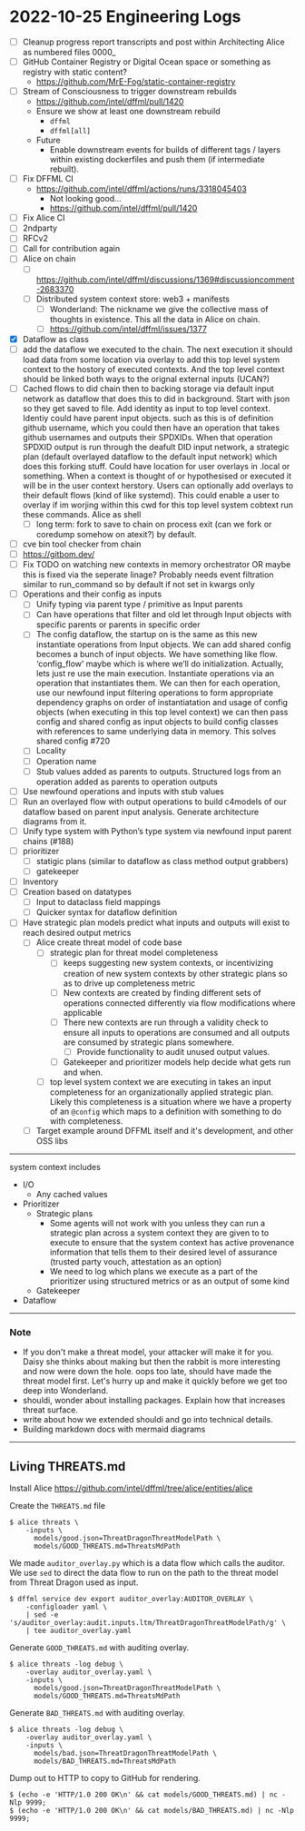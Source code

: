 # 2022-10-25 Engineering Logs

- [ ] Cleanup progress report transcripts and post within Architecting Alice as numbered files 0000_
- [ ] GitHub Container Registry or Digital Ocean space or something as registry with static content?
  - https://github.com/MrE-Fog/static-container-registry
- [ ] Stream of Consciousness to trigger downstream rebuilds
  - https://github.com/intel/dffml/pull/1420
  - Ensure we show at least one downstream rebuild
    - `dffml`
    - `dffml[all]`
  - Future
    - Enable downstream events for builds of different tags / layers
      within existing dockerfiles and push them (if intermediate rebuilt).
- [ ] Fix DFFML CI
  - https://github.com/intel/dffml/actions/runs/3318045403
    - Not looking good...
    - https://github.com/intel/dffml/pull/1420
- [ ] Fix Alice CI
- [ ] 2ndparty
- [ ] RFCv2
- [ ] Call for contribution again
- [ ] Alice on chain
  - [ ] https://github.com/intel/dffml/discussions/1369#discussioncomment-2683370
  - [ ] Distributed system context store: web3 + manifests
    - [ ] Wonderland: The nickname we give the collective mass of thoughts in existence. This all the data in Alice on chain.
    - [ ] https://github.com/intel/dffml/issues/1377
- [x] Dataflow as class
- [ ] add the dataflow we executed to the chain. The next execution it should load data from some location via overlay to add this top level system context to the hostory of executed contexts. And the top level context should be linked both ways to the orignal external inputs (UCAN?)
- [ ] Cached flows to did chain then to backing storage via default input network as dataflow that does this to did in background. Start with json so they get saved to file. Add identity as input to top level context. Identiy could have parent input objects. such as this is of definition github username, which you could then have an operation that takes github usernames and outputs their SPDXIDs. When that operation SPDXID output is run through the deafult DID input network, a strategic plan (default overlayed dataflow to the default input network) which does this forking stuff. Could have location for user overlays in .local or something. When a context is thought of or hypothesised or executed it will be in the user context herstory. Users can optionally add overlays to their default flows (kind of like systemd). This could enable a user to overlay if im worjing within this cwd for this top level system cobtext run these commands. Alice as shell
  - [ ] long term: fork to save to chain on process exit (can we fork or coredump somehow on atexit?) by default.
- [ ] cve bin tool checker from chain
- [ ] https://gitbom.dev/
- [ ] Fix TODO on watching new contexts in memory orchestrator OR maybe this is fixed via the seperate linage? Probably needs event filtration similar to run_command so by default if not set in kwargs only 
- [ ] Operations and their config as inputs
  - [ ] Unify typing via parent type / primitive as Input parents
  - [ ] Can have operations that filter and old let through Input objects with specific parents or parents in specific order
  - [ ] The config dataflow, the startup on is the same as this new instantiate operations from Input objects. We can add shared config becomes a bunch of input objects. We have something like flow. ‘config_flow’ maybe which is where we’ll do initialization. Actually, lets just re use the main execution. Instantiate operations via an operation that instantiates them. We can then for each operation, use our newfound input filtering operations to form appropriate dependency graphs on order of instantiatation and usage of config objects (when executing in this top level context) we can then pass config and shared config as input objects to build config classes with references to same underlying data in memory. This solves shared config #720
  - [ ] Locality
  - [ ] Operation name
  - [ ] Stub values added as parents to outputs. Structured logs from an operation added as parents to operation outputs
- [ ] Use newfound operations and inputs with stub values
- [ ] Run an overlayed flow with output operations to build c4models of our dataflow based on parent input analysis. Generate architecture diagrams from it.
- [ ] Unify type system with Python’s type system via newfound input parent chains (#188)
- [ ] prioritizer
  - [ ] statigic plans (similar to dataflow as class method output grabbers)
  - [ ] gatekeeper
- [ ] Inventory
- [ ] Creation based on datatypes
  - [ ] Input to dataclass field mappings
  - [ ] Quicker syntax for dataflow definition
- [ ] Have strategic plan models predict what inputs and outputs will exist to reach desired output metrics
  - [ ] Alice create threat model of code base
    - [ ] strategic plan for threat model completeness
      - [ ] keeps suggesting new system contexts, or incentivizing creation of new system contexts by other strategic plans so as to drive up completeness metric
      - [ ] New contexts are created by finding different sets of operations connected differently via flow modifications where applicable
      - [ ] There new contexts are run through a validity check to ensure all inputs to operations are consumed and all outputs are consumed by strategic plans somewhere.
        - [ ] Provide functionality to audit unused output values.
      - [ ] Gatekeeper and prioritizer models help decide what gets run and when.
    - [ ] top level system context we are executing in takes an input completeness for an organizationally applied strategic plan. Likely this completeness is a situation where we have a property of an `@config` which maps to a definition with something to do with completeness.
  - [ ] Target example around DFFML itself and it's development, and other OSS libs

---

system context includes

- I/O
  - Any cached values
- Prioritizer
  - Strategic plans
    - Some agents will not work with you unless they can run a strategic plan across a system context they are given to to execute to ensure that the system context has active provenance information that tells them to their desired level of assurance (trusted party vouch, attestation as an option)
    - We need to log which plans we execute as a part of the prioritizer using structured metrics or as an output of some kind
  - Gatekeeper
- Dataflow

---

### Note

- If you don't make a threat model, your attacker will make it for you. Daisy she thinks about making but then the rabbit is more interesting and now were down the hole. oops too late, should have made the threat model first. Let's hurry up and make it quickly before we get too deep into Wonderland.
- shouldi, wonder about installing packages. Explain how that increases threat surface.
- write about how we extended shouldi and go into technical details.
- Building markdown docs with mermaid diagrams

---

## Living THREATS.md

Install Alice https://github.com/intel/dffml/tree/alice/entities/alice

Create the `THREATS.md` file

```console
$ alice threats \
    -inputs \
      models/good.json=ThreatDragonThreatModelPath \
      models/GOOD_THREATS.md=ThreatsMdPath
```

We made `auditor_overlay.py` which is a data flow which calls the auditor. We
use `sed` to direct the data flow to run on the path to the threat model from
Threat Dragon used as input.

```console
$ dffml service dev export auditor_overlay:AUDITOR_OVERLAY \
    -configloader yaml \
    | sed -e 's/auditor_overlay:audit.inputs.ltm/ThreatDragonThreatModelPath/g' \
    | tee auditor_overlay.yaml
```

Generate `GOOD_THREATS.md` with auditing overlay.

```console
$ alice threats -log debug \
    -overlay auditor_overlay.yaml \
    -inputs \
      models/good.json=ThreatDragonThreatModelPath \
      models/GOOD_THREATS.md=ThreatsMdPath
```

Generate `BAD_THREATS.md` with auditing overlay.

```console
$ alice threats -log debug \
    -overlay auditor_overlay.yaml \
    -inputs \
      models/bad.json=ThreatDragonThreatModelPath \
      models/BAD_THREATS.md=ThreatsMdPath
```

Dump out to HTTP to copy to GitHub for rendering.

```console
$ (echo -e 'HTTP/1.0 200 OK\n' && cat models/GOOD_THREATS.md) | nc -Nlp 9999;
$ (echo -e 'HTTP/1.0 200 OK\n' && cat models/BAD_THREATS.md) | nc -Nlp 9999;
```